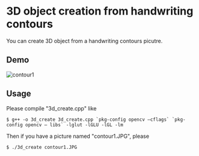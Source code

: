 3D object creation from handwriting contours
====

You can create 3D object from a handwriting contours picutre.

## Demo
![contour1](https://user-images.githubusercontent.com/52503908/62114039-bf20be00-b2f0-11e9-8c10-0338291a3f7c.JPG)

## Usage
Please compile "3d_create.cpp" like
```
$ g++ -o 3d_create 3d_create.cpp `pkg-config opencv ‒cflags` `pkg-config opencv ‒ libs` -lglut -lGLU -lGL -lm
```
Then if you have a picture named "contour1.JPG", please 
```
$ ./3d_create contour1.JPG
```
